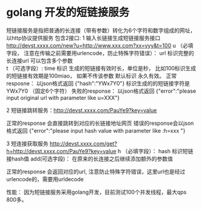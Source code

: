 # golang 开发的短链接服务
短链接服务是指把普通的长连接（带有参数）转化为6个字符和数字组成的网址，以http协议提供服务
包含2接口:
1 输入长链接生成短链接服务接口
http://devst.xxxx.com/new?u=http://www.xxx.com?xx=yyy&t=100
  u （必填字段， 注意在传输之前需要用urlencode，防止特殊字符错误）： url 标识完整的长连接url 可以包含多个参数  
  t （可选字段）:  time 标识 生成的短链接有效时长，单位是秒， 比如100标识生成的短链接有效期是100miao，
                              如果不传该参数 默认标识 永久有效。
 正常resposne：  以json格式返回 {"hash":"YWx7Y0"} 标识生成的的短链接字符是YWx7Y0 （固定6个字符）
失败的response：  以json格式返回 {"error":"please input original url with parameter like u=XXX"}
 
2 短链接跳转服务：http://devst.xxxx.com/PauYe9?key=value
 
正常的response 会直接跳转到对应的长链接地址网页
错误的response会以json格式返回 
{"error":"please input hash value with parameter like :h=xxx "}
 
3 短连接获取服务
  http://devst.xxxx.com/get?h=http://devst.xxxx.com/PauYe9?key=value
  h （必填字段）： hash  标识短链接hash值
  add(可选字段)： 在原来的长连接之后继续添加额外的参数值
 
正常的response 会返回对应的url, 注意防止特殊字符错误，这里url也是经过urlencode的，需要用urldecode
 
性能： 因为短链接服务采用golang开发，目前测试100个并发线程，最大qps 800多。